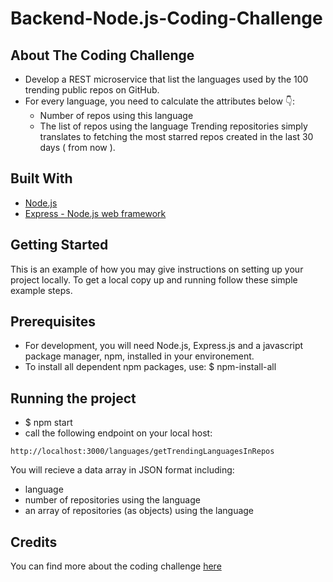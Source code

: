 # Backend-Node.js-Coding-Challenge

## About The Coding Challenge

- Develop a REST microservice that list the languages used by the 100 trending public repos on GitHub.
- For every language, you need to calculate the attributes below 👇:
    - Number of repos using this language
    - The list of repos using the language
Trending repositories simply translates to fetching the most starred repos created in the last 30 days ( from now ).

## Built With

* [Node.js](https://nodejs.org/en/)
* [Express - Node.js web framework](https://expressjs.com/)


## Getting Started

This is an example of how you may give instructions on setting up your project locally.
To get a local copy up and running follow these simple example steps.


## Prerequisites

- For development, you will need Node.js, Express.js and a javascript package manager, npm, installed in your environement.
- To install all dependent npm packages, use:
  $ npm-install-all

## Running the project

- $ npm start
- call the following endpoint on your local host:

```
http://localhost:3000/languages/getTrendingLanguagesInRepos
```

You will recieve a data array in JSON format including:

- language
- number of repositories using the language
- an array of repositories (as objects) using the language


## Credits

You can find more about the coding challenge [here](https://github.com/gemography/backend-coding-challenge/blob/master/README.md)

